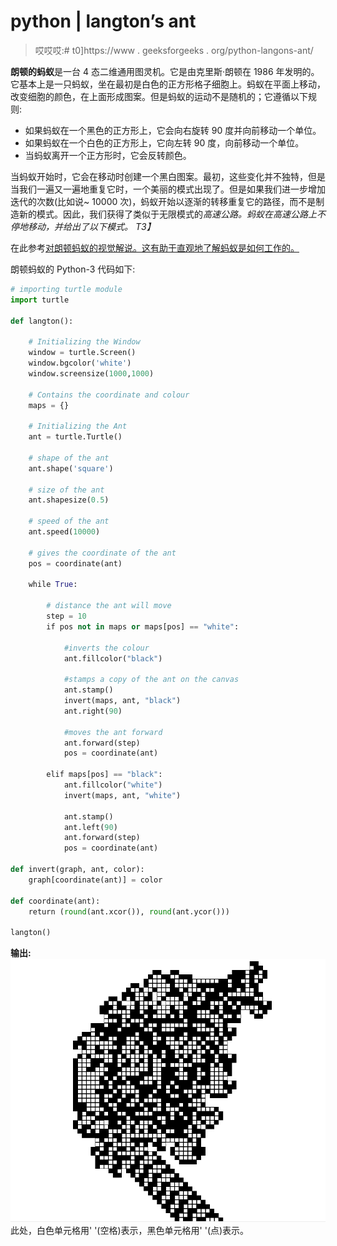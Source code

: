 # python | langton’s ant

> 哎哎哎:# t0]https://www . geeksforgeeks . org/python-langons-ant/

**朗顿的蚂蚁**是一台 4 态二维通用图灵机。它是由克里斯·朗顿在 1986 年发明的。它基本上是一只蚂蚁，坐在最初是白色的正方形格子细胞上。蚂蚁在平面上移动，改变细胞的颜色，在上面形成图案。但是蚂蚁的运动不是随机的；它遵循以下规则:

*   如果蚂蚁在一个黑色的正方形上，它会向右旋转 90 度并向前移动一个单位。
*   如果蚂蚁在一个白色的正方形上，它向左转 90 度，向前移动一个单位。
*   当蚂蚁离开一个正方形时，它会反转颜色。

当蚂蚁开始时，它会在移动时创建一个黑白图案。最初，这些变化并不独特，但是当我们一遍又一遍地重复它时，一个美丽的模式出现了。但是如果我们进一步增加迭代的次数(比如说~ 10000 次)，蚂蚁开始以逐渐的转移重复它的路径，而不是制造新的模式。因此，我们获得了类似于无限模式的*高速公路。蚂蚁在高速公路上不停地移动，并给出了以下模式。
T3】*

在此参考[对朗顿蚂蚁的视觉解说。这有助于直观地了解蚂蚁是如何工作的。](https://www.youtube.com/watch?v=NWBToaXK5T0)

朗顿蚂蚁的 Python-3 代码如下:

```py
# importing turtle module
import turtle

def langton():

    # Initializing the Window
    window = turtle.Screen()
    window.bgcolor('white')
    window.screensize(1000,1000)

    # Contains the coordinate and colour
    maps = {}

    # Initializing the Ant
    ant = turtle.Turtle()

    # shape of the ant
    ant.shape('square')    

    # size of the ant
    ant.shapesize(0.5)

    # speed of the ant
    ant.speed(10000)                                 

    # gives the coordinate of the ant                
    pos = coordinate(ant)                             

    while True:

        # distance the ant will move
        step = 10                                     
        if pos not in maps or maps[pos] == "white":

            #inverts the colour
            ant.fillcolor("black")        

            #stamps a copy of the ant on the canvas
            ant.stamp()                                 
            invert(maps, ant, "black")
            ant.right(90)

            #moves the ant forward
            ant.forward(step)                         
            pos = coordinate(ant)

        elif maps[pos] == "black":
            ant.fillcolor("white")
            invert(maps, ant, "white")

            ant.stamp()
            ant.left(90)
            ant.forward(step)
            pos = coordinate(ant)

def invert(graph, ant, color):
    graph[coordinate(ant)] = color

def coordinate(ant):
    return (round(ant.xcor()), round(ant.ycor()))

langton()
```

**输出:**
![](img/fde6816a404a4bf7caac87d5f13d7e11.png)
此处，白色单元格用' '(空格)表示，黑色单元格用' '(点)表示。